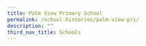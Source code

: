 ```yaml
---
title: Palm View Primary School
permalink: /school-histories/palm-view-pri/
description: ""
third_nav_title: Schools
---
```


